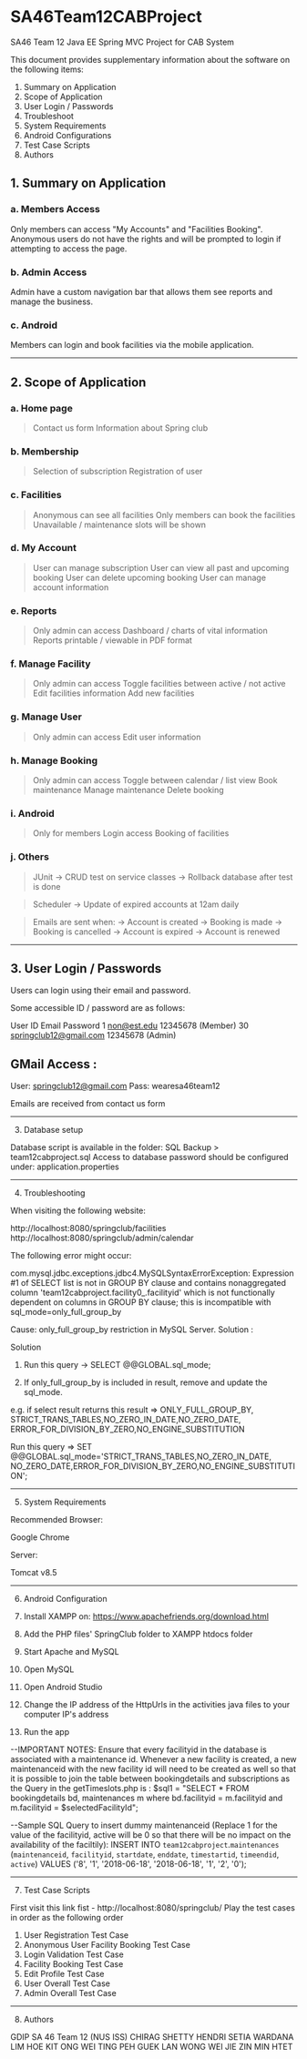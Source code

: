# SA46Team12CABProject
SA46 Team 12 Java EE Spring MVC Project for CAB System

This document provides supplementary information 
about the software on the following items:

1. Summary on Application
2. Scope of Application
3. User Login / Passwords
4. Troubleshoot
5. System Requirements
6. Android Configurations
7. Test Case Scripts
8. Authors

## 1. Summary on Application

### a. Members Access

Only members can access "My Accounts" and "Facilities Booking". Anonymous users do 
not have the rights and will be prompted to login if attempting to access the page.

### b. Admin Access

Admin have a custom navigation bar that allows them see reports and manage the 
business.

### c. Android 

Members can login and book facilities via the mobile application.

------------------


## 2. Scope of Application


### a. Home page

> Contact us form
> Information about Spring club

### b. Membership

> Selection of subscription
> Registration of user

### c. Facilities

> Anonymous can see all facilities
> Only members can book the facilities
> Unavailable / maintenance slots will be shown

### d. My Account

> User can manage subscription
> User can view all past and upcoming booking
> User can delete upcoming booking
> User can manage account information

### e. Reports

> Only admin can access
> Dashboard / charts of vital information
> Reports printable / viewable in PDF format

### f. Manage Facility

> Only admin can access
> Toggle facilities between active / not active
> Edit facilities information
> Add new facilities

### g. Manage User

> Only admin can access
> Edit user information

### h. Manage Booking

> Only admin can access
> Toggle between calendar / list view
> Book maintenance
> Manage maintenance
> Delete booking

### i. Android

> Only for members
> Login access
> Booking of facilities

### j. Others

> JUnit
	-> CRUD test on service classes
	-> Rollback database after test is done

> Scheduler
	-> Update of expired accounts at 12am daily

> Emails are sent when:
	-> Account is created
	-> Booking is made
	-> Booking is cancelled
	-> Account is expired
	-> Account is renewed


------------------


## 3. User Login / Passwords


Users can login using their email and password. 

Some accessible ID / password are as follows:

User ID     Email                     Password
1           non@est.edu	              12345678      (Member)
30          springclub12@gmail.com    12345678      (Admin)


GMail Access :
-------------- 
User: springclub12@gmail.com
Pass: wearesa46team12

Emails are received from contact us form



------------------

3. Database setup


Database script is available in the folder: SQL Backup > team12cabproject.sql
Access to database password should be configured under: application.properties



------------------

4. Troubleshooting


When visiting the following website:

http://localhost:8080/springclub/facilities 
http://localhost:8080/springclub/admin/calendar


The following error might occur:

com.mysql.jdbc.exceptions.jdbc4.MySQLSyntaxErrorException: 
Expression #1 of SELECT list is not in GROUP BY clause and contains nonaggregated 
column 'team12cabproject.facility0_.facilityid' which is not functionally dependent 
on columns in GROUP BY clause; this is incompatible with sql_mode=only_full_group_by

Cause: 
only_full_group_by restriction in MySQL Server.
Solution : 
	

Solution

1. Run this query -> SELECT @@GLOBAL.sql_mode;
	

2. If only_full_group_by is included in result, remove and update the sql_mode.
		
e.g. if select result returns this result 
=> ONLY_FULL_GROUP_BY, STRICT_TRANS_TABLES,NO_ZERO_IN_DATE,NO_ZERO_DATE,
ERROR_FOR_DIVISION_BY_ZERO,NO_ENGINE_SUBSTITUTION
		

Run this query => SET @@GLOBAL.sql_mode='STRICT_TRANS_TABLES,NO_ZERO_IN_DATE,
NO_ZERO_DATE,ERROR_FOR_DIVISION_BY_ZERO,NO_ENGINE_SUBSTITUTION';



------------------

5. System Requirements


Recommended Browser: 

Google Chrome

Server:

Tomcat v8.5



------------------

6. Android Configuration

1.	Install XAMPP on: https://www.apachefriends.org/download.html
2.	Add the PHP files' SpringClub folder to XAMPP htdocs folder
3.	Start Apache and MySQL
4.	Open MySQL
5.	Open Android Studio
6.	Change the IP address of the HttpUrls in the activities java files to your
	computer IP's address
7.	Run the app

--IMPORTANT NOTES:
Ensure that every facilityid in the database is associated with a maintenance id.
Whenever a new facility is created, a new maintenanceid with the new facility id 
will need to be created as well so that it is possible to join the table 
between bookingdetails and subscriptions as the Query in the getTimeslots.php is :
	$sql1 = "SELECT * FROM bookingdetails bd, maintenances m where 
	bd.facilityid = m.facilityid and m.facilityid = $selectedFacilityId";

--Sample SQL Query to insert dummy maintenanceid 
(Replace 1 for the value of the facilityid, active will be 0 so that there 
will be no impact on the availability of the faciltily):
INSERT INTO `team12cabproject`.`maintenances` (`maintenanceid`, `facilityid`, 
`startdate`, `enddate`, `timestartid`, `timeendid`, `active`) 
VALUES ('8', '1', '2018-06-18', '2018-06-18', '1', '2', '0');



------------------

7. Test Case Scripts

First visit this link fist - http://localhost:8080/springclub/
Play the test cases in order as the following order
1. User Registration Test Case
2. Anonymous User Facility Booking Test Case
3. Login Validation Test Case
4. Facility Booking Test Case
5. Edit Profile Test Case
6. User Overall Test Case
7. Admin Overall Test Case



------------------


8. Authors
	
GDIP SA 46 Team 12 (NUS ISS)
CHIRAG SHETTY
HENDRI SETIA WARDANA
LIM HOE KIT
ONG WEI TING
PEH GUEK LAN
WONG WEI JIE
ZIN MIN HTET
